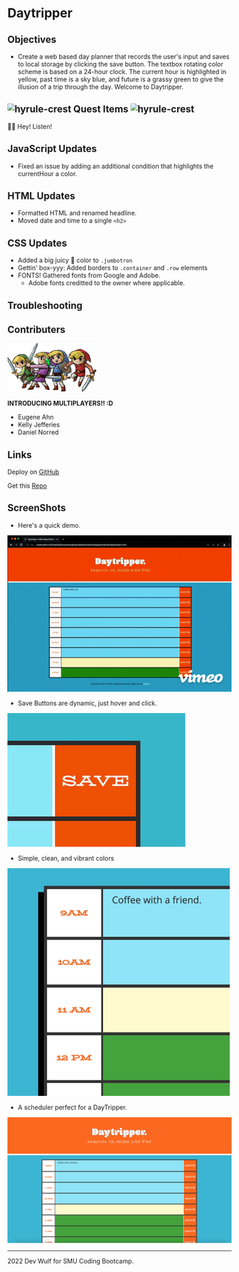 # Daytripper

## **Objectives**

   * Create a web based day planner that records the user's input and saves to local storage by clicking the save button. The textbox rotating color scheme is based on a 24-hour clock. The current hour is highlighted in yellow, past time is a sky blue, and future is a grassy green to give the illusion of a trip through the day. Welcome to Daytripper.

## <img src="https://64.media.tumblr.com/tumblr_mdghlnkX3f1qdtfd6o1_400.gif" alt="hyrule-crest" width="25"/> **Quest Items** <img src="https://64.media.tumblr.com/tumblr_mdghlnkX3f1qdtfd6o1_400.gif" alt="hyrule-crest" width="25"/>

🧚🏻 Hey! Listen!

## **JavaScript Updates**

   * Fixed an issue by adding an additional condition that highlights the currentHour a color.

## **HTML Updates**

   * Formatted HTML and renamed headline.
   * Moved date and time to a single `<h2>`

## **CSS Updates**

   * Added a big juicy 🍊 color to `.jumbotron`
   * Gettin' box-yyy: Added borders to `.container` and `.row` elements
   * FONTS! Gathered fonts from Google and Adobe. 
      - Adobe fonts creditted to the owner where applicable.

## **Troubleshooting**


## **Contributers**
  
<img src="./images/four-swords.png" alt="zelda-four-swords" width="200" />

**INTRODUCING MULTIPLAYERS!! :D**

   * Eugene Ahn
   * Kelly Jefferies
   * Daniel Norred

## **Links**

Deploy on [GitHub](https://github.com/wulfsounds/daytripper)

Get this [Repo](https://wulfsounds.github.io/daytripper/)


## **ScreenShots**

* Here's a quick demo.

![Daytripper-gif](./images/Daytripper-vid-low.gif)

* Save Buttons are dynamic, just hover and click.

![Save-button](./images/save-button.gif)

* Simple, clean, and vibrant colors

<img src="./images/schedule-grab.jpg" width=500 />

* A scheduler perfect for a DayTripper.

<img src="./images/Daytrip-grab.jpg" width=900 />


------------------------------------------------------------------------------
2022 Dev Wulf for SMU Coding Bootcamp.
